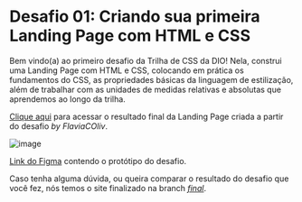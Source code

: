 # Desafio 01: Criando sua primeira Landing Page com HTML e CSS

Bem vindo(a) ao primeiro desafio da Trilha de CSS da DIO! Nela, construi uma Landing Page com HTML e CSS, colocando em prática os fundamentos do CSS,
as propriedades básicas da linguagem de estilização, além de trabalhar com as unidades de medidas relativas e absolutas que aprendemos ao longo da trilha.

[Clique aqui](https://flaviacoliv.github.io/trilha-css-desafio-01/) para acessar o resultado final da Landing Page criada a partir do desafio *by FlaviaCOliv*.

![image](https://user-images.githubusercontent.com/55519539/183538055-6cce606c-7d1d-4d15-a4be-ffeb5b37c956.png)

[Link do Figma](https://www.figma.com/file/3PiokoJj9IhGDnNiWAJbz7/DIO---Desafio-01?node-id=2%3A6) contendo o protótipo do desafio.

Caso tenha alguma dúvida, ou queira comparar o resultado do desafio que você fez, nós temos o site finalizado na branch [*final*](https://micheleambrosio.github.io/dio-trilha-css-desafio-01/).
